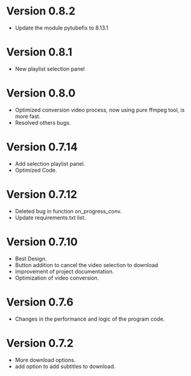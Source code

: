 # Version 0.8.2
- Update the module pytubefix to 8.13.1

# Version 0.8.1
- New playlist selection panel

# Version 0.8.0
- Optimized conversion video process, now using pure ffmpeg tool, is more fast.
- Resolved others bugs.

# Version 0.7.14
- Add selection playlist panel.
- Optimized Code.

# Version 0.7.12
- Deleted bug in function on_progress_conv.
- Update requirements.txt list.

# Version 0.7.10
- Best Design.
- Button addition to cancel the video selection to download
- Improvement of project documentation.
- Optimization of video conversion.

# Version 0.7.6
- Changes in the performance and logic of the program code.

# Version 0.7.2
- More download options.
- add option to add subtitles to download.